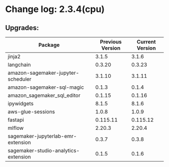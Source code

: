 # Change log: 2.3.4(cpu)

## Upgrades: 

Package | Previous Version | Current Version
---|---|---
jinja2|3.1.5|3.1.6
langchain|0.3.20|0.3.23
amazon-sagemaker-jupyter-scheduler|3.1.10|3.1.11
amazon-sagemaker-sql-magic|0.1.3|0.1.4
amazon_sagemaker_sql_editor|0.1.15|0.1.16
ipywidgets|8.1.5|8.1.6
aws-glue-sessions|1.0.8|1.0.9
fastapi|0.115.11|0.115.12
mlflow|2.20.3|2.20.4
sagemaker-jupyterlab-emr-extension|0.3.7|0.3.8
sagemaker-studio-analytics-extension|0.1.5|0.1.6
